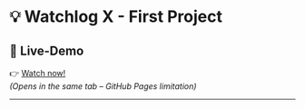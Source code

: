 # 💡 Watchlog X - First Project

## 🔗 Live-Demo  
👉 [Watch now!](https://dn-selfmade.github.io/webdev-portfolio/00_projects/javascript_capstone/)  
_(Opens in the same tab – GitHub Pages limitation)_

---